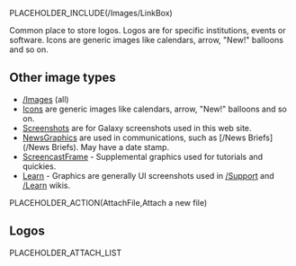 PLACEHOLDER_INCLUDE(/Images/LinkBox)

Common place to store logos.  Logos are for specific institutions, events or software. Icons are generic images like calendars, arrow, "New!" balloons and so on. 

## Other image types
* [/Images](/src/Images/index.md) (all)
* [Icons](/src/Images/Icons/index.md) are generic images like calendars, arrow, "New!" balloons and so on.  
* [Screenshots](/src/Images/Screenshots/index.md) are for Galaxy screenshots used in this web site.
* [NewsGraphics](/Images/NewsGraphics) are used in communications, such as [/News Briefs](/News Briefs). May have a date stamp.
* [ScreencastFrame](/src/Images/ScreencastFrame/index.md) - Supplemental graphics used for tutorials and quickies.
* [Learn](/Images/Learn) - Graphics are generally UI screenshots used in [/Support](/Support) and [/Learn](/src/Learn/index.md) wikis.

PLACEHOLDER_ACTION(AttachFile,Attach a new file)

## Logos

PLACEHOLDER_ATTACH_LIST
